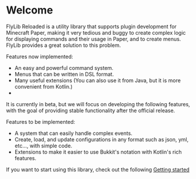 # Welcome

FlyLib Reloaded is a utility library that supports plugin development for Minecraft Paper, making it very tedious and buggy to create complex logic for displaying commands and their usage in Paper, and to create menus. FlyLib provides a great solution to this problem.

Features now implemented:
- An easy and powerful command system.
- Menus that can be written in DSL format.
- Many useful extensions (You can also use it from Java, but it is more convenient from Kotlin.)
- 
It is currently in beta, but we will focus on developing the following features, with the goal of providing stable functionality after the official release.

Features to be implemented:
- A system that can easily handle complex events.
- Create, load, and update configurations in any format such as json, yml, etc..., with simple code.
- Extensions to make it easier to use Bukkit's notation with Kotlin's rich features.

If you want to start using this library, check out the following [Getting started](https://github.com/TeamKun/flylib-reloaded/blob/master/wiki/en/getting-started.md)